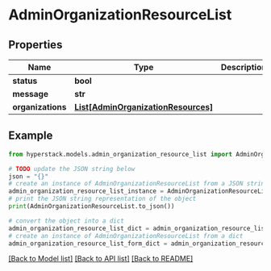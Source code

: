 # AdminOrganizationResourceList


## Properties

Name | Type | Description | Notes
------------ | ------------- | ------------- | -------------
**status** | **bool** |  | [optional] 
**message** | **str** |  | [optional] 
**organizations** | [**List[AdminOrganizationResources]**](AdminOrganizationResources.md) |  | [optional] 

## Example

```python
from hyperstack.models.admin_organization_resource_list import AdminOrganizationResourceList

# TODO update the JSON string below
json = "{}"
# create an instance of AdminOrganizationResourceList from a JSON string
admin_organization_resource_list_instance = AdminOrganizationResourceList.from_json(json)
# print the JSON string representation of the object
print(AdminOrganizationResourceList.to_json())

# convert the object into a dict
admin_organization_resource_list_dict = admin_organization_resource_list_instance.to_dict()
# create an instance of AdminOrganizationResourceList from a dict
admin_organization_resource_list_form_dict = admin_organization_resource_list.from_dict(admin_organization_resource_list_dict)
```
[[Back to Model list]](../README.md#documentation-for-models) [[Back to API list]](../README.md#documentation-for-api-endpoints) [[Back to README]](../README.md)



